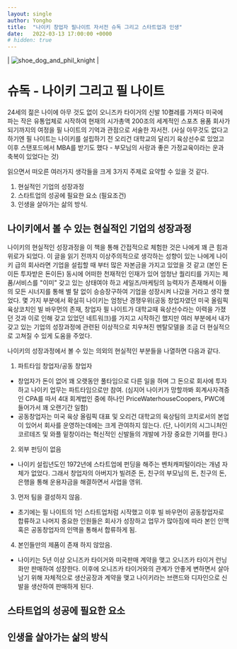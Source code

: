 ```yaml
---
layout: single
author: Yongho
title:  "나이키 창업자 필나이트 자서전 슈독 그리고 스타트업과 인생"
date:   2022-03-13 17:00:00 +0000
# hidden: true
---
```


| ![shoe_dog_and_phil_knight](https://famousinsurance.com.au/wp-content/uploads/2019/09/Shoe-Dog-Phil-Knight-hero-1024x536.jpg) | 

# 슈독 - 나이키 그리고 필 나이트 

 24세의 젊은 나이에 아무 것도 없이 오니즈카 타이거의 신발 10켤레를 가져다 미국에 파는 작은 유통업체로 시작하여 현재의 시가총액 200조의 세계적인 스포츠 용품 회사가 되기까지의 여정을 필 나이트의 기억과 관점으로 서술한 자서전. (사실 아무것도 없다고 하기엔 필 나이트는 나이키를 설립하기 전 오리건 대학교의 달리기 육상선수로 있었고 이후 스탠포드에서 MBA를 받기도 했다 - 부모님의 사랑과 좋은 가정교육이라는 운과 축복이 있었다는 것)  
 
 읽으면서 떠오른 여러가지 생각들을 크게 3가지 주제로 요약할 수 있을 것 같다. 
 1. 현실적인 기업의 성장과정
 2. 스타트업의 성공에 필요한 요소 (필요조건)
 3. 인생을 살아가는 삶의 방식.

## 나이키에서 볼 수 있는 현실적인 기업의 성장과정
 나이키의 현실적인 성장과정을 이 책을 통해 간접적으로 체험한 것은 나에게 꽤 큰 힘과 위로가 되었다. 이 글을 읽기 전까지 이상주의적으로 생각하는 성향이 있는 나에게 나이키 급의 회사라면 기업을 설립할 때 부터 많은 자본금을 가지고 있었을 것 같고 (본인 돈이든 투자받은 돈이든) 동시에 어떠한 천재적인 인재가 있어 엄청난 퀄리티를 가지는 제품/서비스를 "이미" 갖고 있는 상태여야 하고 세일즈/마케팅의 능력자가 존재해서 이들의 모든 시너지를 통해 별 탈 없이 승승장구하여 기업을 성장시켜 나갔을 거라고 생각 했었다. 몇 가지 부분에서 확실히 나이키는 엄청난 경쟁우위(공동 창업자였던 미국 올림픽 육상코치인 빌 바우먼의 존재, 창업자 필 나이트가 대학교때 육상선수라는 이력을 가졌던 것과 이로 인해 갖고 있었던 네트워크)를 가지고 시작하긴 했지만 여러 부분에서 내가 갖고 있는 기업의 성장과정에 관련된 이상적으로 치우쳐진 멘탈모델을 조금 더 현실적으로 고쳐질 수 있게 도움을 주었다. 

 나이키의 성장과정에서 볼 수 있는 의외의 현실적인 부분들을 나열하면 다음과 같다.
 
 1. 파트타임 창업자/공동 창업자 
 - 창업자가 돈이 없어 꽤 오랫동안 풀타임으로 다른 일을 하며 그 돈으로 회사에 투자하고 나이키 업무는 파트타임으로만 참여. (심지어 나이키가 망할까봐 회계사자격증인 CPA를 따서 4대 회계법인 중에 하나인 PriceWaterhouseCoopers, PWC에 들어가서 꽤 오랜기간 일함)
 - 공동창업자는 미국 육상 올림픽 대표 및 오리건 대학교의 육상팀의 코치로서의 본업이 있어서 회사를 운영하는데에는 크게 관여하지 않는다. (단, 나이키의 시그니처인 코르테즈 및 와플 밑창이라는 혁신적인 신발들의 개발에 가장 중요한 기여를 한다.)   
 2. 외부 펀딩이 없음
 - 나이키 설립년도인 1972년에 스타트업에 펀딩을 해주는 벤처캐피털이라는 개념 자체가 없었다. 그래서 창업자의 아버지가 빌려준 돈, 친구의 부모님의 돈, 친구의 돈, 은행을 통해 운용자금을 해결하면서 사업을 영위.    
 3. 먼저 팀을 결성하지 않음.
 - 초기에는 필 나이트의 1인 스타트업처럼 시작했고 이후 빌 바우먼이 공동창업자로 합류하고 나머지 중요한 인원들은 회사가 성장하고 업무가 많아짐에 따라 본인 인맥 혹은 공동창업자의 인맥을 통해서 합류하게 됨.  
 4. 본인들만의 제품이 존재 하지 않았음.
 - 나이키는 5년 이상 오니즈카 타이거와 미국판매 계약을 맺고 오니즈카 타이거 런닝화만 판매하여 성장한다. 이후에 오니즈카 타이거와의 관계가 안좋게 변하면서 살아남기 위해 자체적으로 생산공장과 계약을 맺고 나이키라는 브랜드와 디자인으로 신발을 생산하여 판매하게 된다.   

## 스타트업의 성공에 필요한 요소

## 인생을 살아가는 삶의 방식

